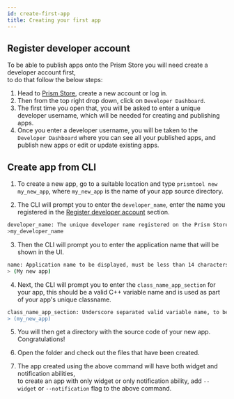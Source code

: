 ```yaml
---
id: create-first-app
title: Creating your first app
---
```


## Register developer account

To be able to publish apps onto the Prism Store you will need create a developer account first,  
to do that follow the below steps:
1. Head to [Prism Store](https://store.prismos.dev/), create a new account or log in.
2. Then from the top right drop down, click on `Developer Dashboard`.
3. The first time you open that, you will be asked to enter a unique developer username, which will be needed for creating and publishing apps.
4. Once you enter a developer username, you will be taken to the `Developer Dashboard` where you can see all your published apps, and publish new apps or edit or update existing apps.


## Create app from CLI

1. To create a new app, go to a suitable location and type `prismtool new my_new_app`, where `my_new_app` is the name of your app source directory.  

2. The CLI will prompt you to enter the `developer_name`, enter the name you registered in the [Register developer account](create-first-app.md#register-developer-account) section.
```bash
developer_name: The unique developer name registered on the Prism Store
>my_developer_name
```

3. Then the CLI will prompt you to enter the application name that will be shown in the UI.
```bash
name: Application name to be displayed, must be less than 14 characters
> (My new app)
```

4. Next, the CLI will prompt you to enter the `class_name_app_section` for your app, this should be a valid C++ variable name and is used as part of your app's unique classname.
```bash
class_name_app_section: Underscore separated valid variable name, to be used as part of the application's unique classname
> (my_new_app)
```

5. You will then get a directory with the source code of your new app. Congratulations!

6. Open the folder and check out the files that have been created.

7. The app created using the above command will have both widget and notification abilities,  
to create an app with only widget or only notification ability, add `--widget` or `--notification` flag to the above command.
